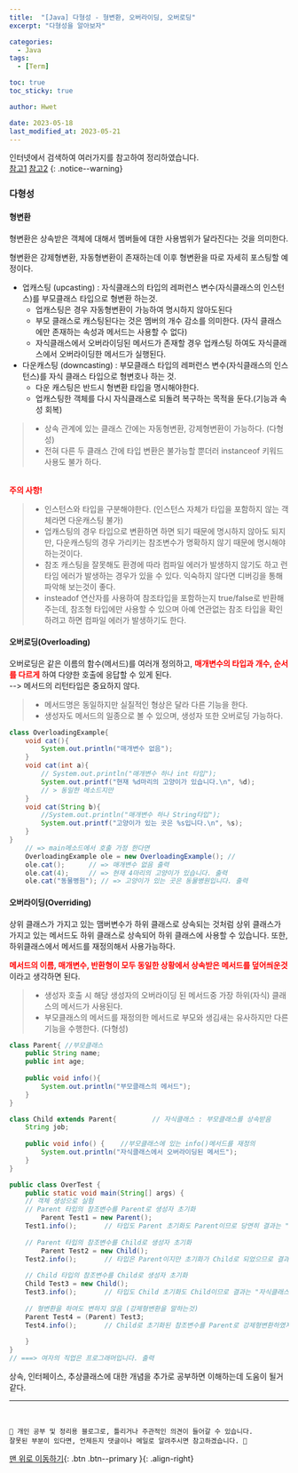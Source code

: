 ```yaml
---
title:  "[Java] 다형성 - 형변환, 오버라이딩, 오버로딩"
excerpt: "다형성을 알아보자"

categories:
  - Java
tags:
  - [Term]

toc: true
toc_sticky: true

author: Hwet

date: 2023-05-18
last_modified_at: 2023-05-21
---
```



인터넷에서 검색하여 여러가지를 참고하여 정리하였습니다.    
[참고1](https://min-nine.tistory.com/143)
[참고2](https://kadosholy.tistory.com/99)
{: .notice--warning}


### 다형성

#### 형변환
형변환은 상속받은 객체에 대해서 멤버들에 대한 사용범위가 달라진다는 것을 의미한다.

형변환은 강제형변환, 자동형변환이 존재하는데 이후 형변환을 따로 자세히 포스팅할 예정이다.

- 업캐스팅 (upcasting) : 자식클래스의 타입의 레퍼런스 변수(자식클래스의 인스턴스)를 부모클래스 타입으로 형변환 하는것.
  - 업캐스팅은 경우 자동형변환이 가능하여 명시하지 않아도된다
  - 부모 클래스로 캐스팅된다는 것은 멤버의 개수 감소를 의미한다. (자식 클래스에만 존재하는 속성과 메서드는 사용할 수 없다)
  - 자식클래스에서 오버라이딩된 메서드가 존재할 경우 업캐스팅 하여도 자식클래스에서 오버라이딩한 메서드가 실행된다.
- 다운캐스팅 (downcasting) : 부모클래스 타입의 레퍼런스 변수(자식클래스의 인스턴스)를 자식 클래스 타입으로 형변호나 하는 것.
  - 다운 캐스팅은 반드시 형변환 타입을 명시해야한다.
  - 업캐스팅한 객체를 다시 자식클래스로 되돌려 복구하는 목적을 둔다.(기능과 속성 회복)

> - 상속 관계에 있는 클래스 간에는 자동형변환, 강제형변환이 가능하다. (다형성)
> - 전혀 다른 두 클래스 간에 타입 변환은 불가능할 뿐더러 instanceof 키워드사용도 불가 하다.

 
<br>
<strong style="color:red">주의 사항!</strong>

> - 인스턴스와 타입을 구분해야한다. (인스턴스 자체가 타입을 포함하지 않는 객체라면 다운캐스팅 불가)
> - 업캐스팅의 경우 타입으로 변환하면 하면 되기 때문에 명시하지 않아도 되지만, 다운캐스팅의 경우 가리키는 참조변수가 명확하지 않기 때문에 명시해야하는것이다.
> - 참조 캐스팅을 잘못해도 환경에 따라 컴파일 에러가 발생하지 않기도 하고 런타임 에러가 발생하는 경우가 있을 수 있다. 익숙하지 않다면 디버깅을 통해 파악해 보는것이 좋다.
> - insteadof 연산자를 사용하여 참조타입을 포함하는지 true/false로 반환해주는데, 참조형 타입에만 사용할 수 있으며 아예 연관없는 참조 타입을 확인하려고 하면 컴파일 에러가 발생하기도 한다.<br>

#### 오버로딩(Overloading)
오버로딩은 같은 이름의 함수(메서드)를 여러개 정의하고, <strong style="color:red">매개변수의 타입과 개수, 순서를 다르게</strong> 하여 
다양한 호출에 응답할 수 있게 된다. <br> --> 메서드의 리턴타입은 중요하지 않다. 

> - 메서드명은 동일하지만 실질적인 형상은 달라 다른 기능을 한다. 
> - 생성자도 메서드의 일종으로 볼 수 있으며, 생성자 또한 오버로딩 가능하다.

```java
class OverloadingExample{
	void cat(){
		System.out.println("매개변수 없음");
	}
	void cat(int a){
		// System.out.println("매개변수 하나 int 타입");
		System.out.printf("현재 %d마리의 고양이가 있습니다.\n", %d);
		// > 동일한 메소드지만 
	}
	void cat(String b){
		//System.out.println("매개변수 하나 String타입");
		System.out.printf("고양이가 있는 곳은 %s입니다.\n", %s);
	}
}
	// => main메소드에서 호출 가정 한다면
	OverloadingExample ole = new OverloadingExample(); // 
	ole.cat(); 		// => 매개변수 없음 출력
	ole.cat(4);		// => 현재 4마리의 고양이가 있습니다. 출력
	ole.cat("동물병원"); // => 고양이가 있는 곳은 동물병원입니다. 출력
```

#### 오버라이딩(Overriding)
상위 클래스가 가지고 있는 맴버변수가 하위 클래스로 상속되는 것처럼 상위 클래스가 가지고 있는 메서드도 하위 클래스로
상속되어 하위 클래스에 사용할 수 있습니다. 또한, 하위클래스에서 메서드를 재정의해서 사용가능하다. <br>

<strong style="color:red">메서드의 이름, 매개변수, 반환형이 모두 동일한 상황에서 상속받은 메서드를 덮어씌운것</strong>이라고 생각하면 된다. <br>

> - 생성자 호출 시 해당 생성자의 오버라이딩 된 메서드중 가장 하위(자식) 클래스의 메서드가 사용된다.
> - 부모클래스의 메서드를 재정의한 메서드로 부모와 생김새는 유사하지만 다른 기능을 수행한다. (다형성)

```java
class Parent{ //부모클래스
	public String name;
	public int age;
    
	public void info(){
		System.out.println("부모클래스의 메서드");
	}
}

class Child extends Parent{ 		// 자식클래스 : 부모클래스를 상속받음 
	String job;
    
	public void info() {	//부모클래스에 있는 info()메서드를 재정의
		System.out.println("자식클래스에서 오버라이딩된 메서드");
	}
}

public class OverTest {
	public static void main(String[] args) {
    // 객체 생성으로 실험
    // Parent 타입의 참조변수를 Parent로 생성자 초기화
		Parent Test1 = new Parent();
    Test1.info();       // 타입도 Parent 초기화도 Parent이므로 당연히 결과는 "부모클래스의 메서드"
        
    // Parent 타입의 참조변수를 Child로 생성자 초기화
		Parent Test2 = new Child();
    Test2.info();       // 타입은 Parent이지만 초기화가 Child로 되었으므로 결과는 "자식클래스에서 오버라이딩된 메서드"
    
    // Child 타입의 참조변수를 Child로 생성자 초기화
    Child Test3 = new Child();
    Test3.info();       // 타입도 Child 초기화도 Child이므로 결과는 "자식클래스에서 오버라이딩된 메서드"
    
    // 형변환을 하여도 변하지 않음 (강제형변환을 말하는것)
    Parent Test4 = (Parent) Test3;
    Test4.info();       // Child로 초기화된 참조변수를 Parent로 강제형변환하였지만, 결과는 "자식클래스에서 오버라이딩된 메서드"
    
	}
}
// ===> 여자의 직업은 프로그래머입니다. 출력
```

상속, 인터페이스, 추상클래스에 대한 개념을 추가로 공부하면 이해하는데 도움이 될거같다.



***
<br>

    📢 개인 공부 및 정리용 블로그로, 틀리거나 주관적인 의견이 들어갈 수 있습니다.
    잘못된 부분이 있다면, 언제든지 댓글이나 메일로 알려주시면 참고하겠습니다. 🔔

[맨 위로 이동하기](#){: .btn .btn--primary }{: .align-right}